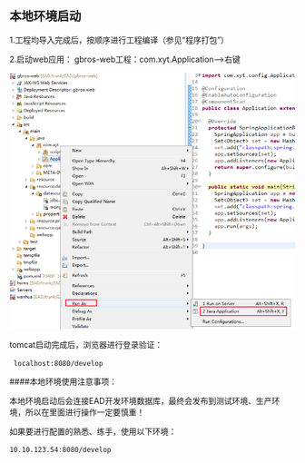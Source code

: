 ## 本地环境启动

1.工程均导入完成后，按顺序进行工程编译（参见“程序打包”）

2.启动web应用：
gbros-web工程：com.xyt.Application-->右键

![PNG](..\images\create-ead-project\34.png)

tomcat启动完成后，浏览器进行登录验证：

`
localhost:8080/develop`


####本地环境使用注意事项：

本地环境启动后会连接EAD开发环境数据库，最终会发布到测试环境、生产环境，所以在里面进行操作一定要慎重！

如果要进行配置的熟悉、练手，使用以下环境：

    10.10.123.54:8080/develop